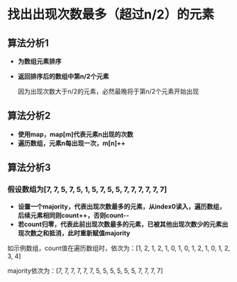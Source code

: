 # 找出出现次数最多（超过n/2）的元素
## 算法分析1
- **为数组元素排序**
- **返回排序后的数组中第n/2个元素**

  因为出现次数大于n/2的元素，必然最晚将于第n/2个元素开始出现
 
## 算法分析2
- **使用map，map[m]代表元素n出现的次数**
- **遍历数组，元素n每出现一次，m[n]++**

## 算法分析3
### 假设数组为[7, 7, 5, 7, 5, 1, 5, 7, 5, 5, 7, 7, 7, 7, 7, 7]
- **设置一个majority，代表出现次数最多的元素，从index0读入，遍历数组，后续元素相同则count++，否则count--**
- **若count归零，代表此前出现次数最多的元素，已被其他出现次数少的元素出现次数之和抵消，此时重新赋值majority**

如示例数组，count值在遍历数组时，依次为：[1, 2, 1, 2, 1, 0, 1, 0, 1, 2, 1, 0, 1, 2, 3, 4]

majority依次为：[7, 7, 7, 7, 7, 7, 5, 5, 5, 5, 5, 5, 7, 7, 7, 7]
